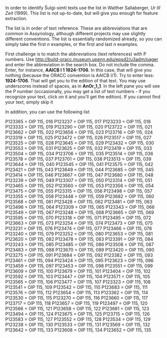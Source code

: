 In order to identify Šulgi-simti texts use the list in Walther Sallaberger, *Ur III Zeit* (1999). This list is not up-to-date, but will give you enough for feature extraction.

The list is in order of text reference. These are abbreviations that are common in Assyriology, although different projects may use slightly different conventions. The list is essentially randomized already, so you can simply take the first *n* examples, or the first and last *n* examples. 

First challenge is to match the abbreviations (text references) with P numbers. Use http://build-oracc.museum.upenn.edu/epsd2/u3adm/pager and enter the abbreviation in the search box. Do not include the comma. Enter, for instance, **AAICB I 1 1924-1706**. In this case, that will give you nothing (because the ORACC convention is AAICB I/1). Try to enter less: **1924-1706**. That will get you to the edition of that text. You may use underscores instead of spaces, as in **AnOr_1_1**. In the left pane you will see the P number (occasionally, you may get a list of text numbers - if you recognize your text, click on it and you'll get the edition). If you cannot find your text, simply skip it

In addition, you can use the following list

P123365 = OIP 115, 016 
P123237 = OIP 115, 017 
P123233 = OIP 115, 018 
P123333 = OIP 115, 019 
P123290 = OIP 115, 020 
P123722 = OIP 115, 021 
P123662 = OIP 115, 022 
P123656 = OIP 115, 023 
P123716 = OIP 115, 024 
P123319 = OIP 115, 025 
P123472 = OIP 115, 026 
P123517 = OIP 115, 027 
P123525 = OIP 115, 028 
P123645 = OIP 115, 029 
P123432 = OIP 115, 030 
P123553 = OIP 115, 031 
P123625 = OIP 115, 032 
P123419 = OIP 115, 033 
P123504 = OIP 115, 034 
P123706 = OIP 115, 035 
P123514 = OIP 115, 036 
P123578 = OIP 115, 037 
P123701 = OIP 115, 038 
P123513 = OIP 115, 039 
P123644 = OIP 115, 040 
P123545 = OIP 115, 041 
P123575 = OIP 115, 042 
P123421 = OIP 115, 043 
P123649 = OIP 115, 044 
P123685 = OIP 115, 045 
P123414 = OIP 115, 046 
P123667 = OIP 115, 047 
P123680 = OIP 115, 048 
P123239 = OIP 115, 049 
P123307 = OIP 115, 050 
P123314 = OIP 115, 051 
P123465 = OIP 115, 052 
P123560 = OIP 115, 053 
P123356 = OIP 115, 054 
P123475 = OIP 115, 055 
P123315 = OIP 115, 056 
P123498 = OIP 115, 057 
P123355 = OIP 115, 058 
P123448 = OIP 115, 059 
P123682 = OIP 115, 060 
P123568 = OIP 115, 061 
P123428 = OIP 115, 062 
P123481 = OIP 115, 063 
P123496 = OIP 115, 064 
P123309 = OIP 115, 065 
P123343 = OIP 115, 066 
P123549 = OIP 115, 067 
P123248 = OIP 115, 068 
P123665 = OIP 115, 069 
P123595 = OIP 115, 070 
P123318 = OIP 115, 071 
P123495 = OIP 115, 072 
P123663 = OIP 115, 073 
P123254 = OIP 115, 074 
P123473 = OIP 115, 075 
P123231 = OIP 115, 076 
P123474 = OIP 115, 077 
P123466 = OIP 115, 078 
P123240 = OIP 115, 079 
P123252 = OIP 115, 080 
P123653 = OIP 115, 081 
P123620 = OIP 115, 082 
P123478 = OIP 115, 083 
P123391 = OIP 115, 084 
P123243 = OIP 115, 085 
P123485 = OIP 115, 086 
P123508 = OIP 115, 087 
P123483 = OIP 115, 088 
P123670 = OIP 115, 089 
P123420 = OIP 115, 090 
P123275 = OIP 115, 091 
P123684 = OIP 115, 092 
P123382 = OIP 115, 093 
P123461 = OIP 115, 094 
P123424 = OIP 115, 095 
P123623 = OIP 115, 096 
P123459 = OIP 115, 097 
P123453 = OIP 115, 098 
P123551 = OIP 115, 099 
P123609 = OIP 115, 100 
P123679 = OIP 115, 101 
P123404 = OIP 115, 102 
P123592 = OIP 115, 103 
P123447 = OIP 115, 104 
P123571 = OIP 115, 105 
P123565 = OIP 115, 106 
P123477 = OIP 115, 107 
P123323 = OIP 115, 108 
P123541 = OIP 115, 109 
P123542 = OIP 115, 110 
P123683 = OIP 115, 111 
P123576 = OIP 115, 112 
P123654 = OIP 115, 113 
P123362 = OIP 115, 114 
P123530 = OIP 115, 115 
P123270 = OIP 115, 116 
P123660 = OIP 115, 117 
P123717 = OIP 115, 118 
P123657 = OIP 115, 119 
P123497 = OIP 115, 120 
P123566 = OIP 115, 121 
P123658 = OIP 115, 122 
P123681 = OIP 115, 123 
P123494 = OIP 115, 124 
P123675 = OIP 115, 125 
P123715 = OIP 115, 126 
P123583 = OIP 115, 127 
P123552 = OIP 115, 128 
P123534 = OIP 115, 129 
P123238 = OIP 115, 130 
P123533 = OIP 115, 131 
P123569 = OIP 115, 132 
P123642 = OIP 115, 133 
P123608 = OIP 115, 134 
P123652 = OIP 115, 135 

